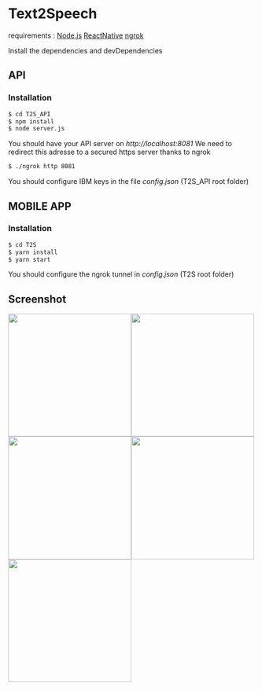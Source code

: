 # Text2Speech

requirements : 
[Node.js](https://nodejs.org/) 
[ReactNative](https://reactnative.dev/) 
[ngrok](https://ngrok.com/)

Install the dependencies and devDependencies

## API
### Installation



```sh
$ cd T2S_API
$ npm install
$ node server.js
```

You should have your API server on *http://localhost:8081*
We need to redirect this adresse to a secured https server thanks to ngrok

```sh
$ ./ngrok http 8081
```

You should configure IBM keys in the file *config.json* (T2S_API root folder)

## MOBILE APP
### Installation

```sh
$ cd T2S
$ yarn install
$ yarn start
```

You should configure the ngrok tunnel in *config.json* (T2S root folder)

## Screenshot

<img src="https://i.ibb.co/1RChZ7Z/Screenshot-2020-08-03-at-05-12-35.png" width="250"><img src="https://i.ibb.co/dK6XnwN/Screenshot-2020-08-03-at-05-12-29.png" width="250"><img src="https://i.ibb.co/Rc2HXnZ/Screenshot-2020-08-03-at-05-12-20.png" width="250"><img src="https://i.ibb.co/wK5PNnd/Screenshot-2020-08-03-at-05-09-38.png" width="250"><img src="https://i.ibb.co/wMP8zLr/Screenshot-2020-08-03-at-05-09-17.png" width="250">




